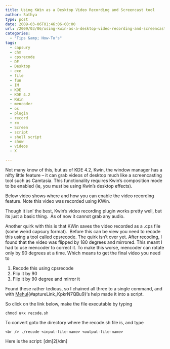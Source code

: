 ```yaml
---
title: Using KWin as a Desktop Video Recording and Screencast tool
author: Sathya
type: post
date: 2009-03-06T01:46:06+00:00
url: /2009/03/06/using-kwin-as-a-desktop-video-recording-and-screencast-tool/
categories:
  - "Tips &amp; How-To's"
tags:
  - capsury
  - chm
  - cpsrecode
  - DE
  - Desktop
  - exe
  - file
  - fun
  - IM
  - KDE
  - KDE 4.2
  - KWin
  - mencoder
  - os
  - plugin
  - record
  - rm
  - Screen
  - script
  - shell script
  - show
  - videos
  - X

---
```

Not many know of this, but as of KDE 4.2, Kwin, the window manager has a nifty little feature &#8211; it can grab videos of desktop much like a screencasting tool such as Camtasia. This functionality requires Kwin&#8217;s composition mode to be enabled (ie, you must be using Kwin&#8217;s desktop effects).

<span>Below video shows where and how you can enable the video recording feature. Note this video was recorded using <span>KWin</span>.</span>
  
<!--more-->


  
Though it isn&#8217; the best, Kwin&#8217;s video recording plugin works pretty well, but its just a basic thing.  As of now it cannot grab any audio.

Another quirk with this is that KWin saves the video recorded as a .cps file (some weird capsury format).  Before this can be view you need to recode this using a tool called cpsrecode. The quirk isn&#8217;t over yet. After recoding, I found that the video was flipped by 180 degrees and mirrored. This meant I had to use mencoder to correct it. To make this worse, mencoder can rotate only by 90 degrees at a time. Which means to get the final video you need to

  1. Recode this using cpsrecode
  2. Flip it by 90
  3. Flip it by 90 degree and mirror it

Found these rather tedious, so I chained all three to a single command, and with [Mehul][1]{#aptureLink_KpkrN7QBu9}&#8216;s help made it into a script.

So click on the link below, make the file executable by typing
  
`chmod u+x recode.sh`

To convert goto the directory where the recode.sh file is, and type
  
`<br />
./recode <input-file-name> <output-file-name>`

Here is the script: [dm]2[/dm]

 [1]: http://blog.mehulved.com/